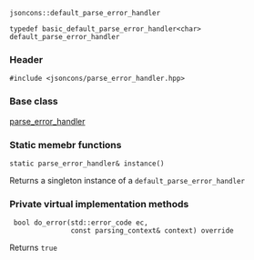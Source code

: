     jsoncons::default_parse_error_handler

    typedef basic_default_parse_error_handler<char> default_parse_error_handler

### Header

    #include <jsoncons/parse_error_handler.hpp>

### Base class

[parse_error_handler](parse_error_handler)  
  
### Static memebr functions
  
    static parse_error_handler& instance()   
Returns a singleton instance of a `default_parse_error_handler`       

### Private virtual implementation methods

     bool do_error(std::error_code ec,
                   const parsing_context& context) override
Returns `true`
    

